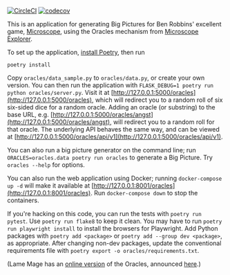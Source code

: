 [![CircleCI](https://circleci.com/gh/bensteinberg/oracles.svg?style=svg)](https://circleci.com/gh/bensteinberg/oracles) [![codecov](https://codecov.io/gh/bensteinberg/oracles/branch/master/graph/badge.svg)](https://codecov.io/gh/bensteinberg/oracles)

This is an application for generating Big Pictures for Ben Robbins'
excellent game, [Microscope](http://www.lamemage.com/microscope/),
using the Oracles mechanism from [Microscope
Explorer](http://www.lamemage.com/microscope-explorer/).

To set up the application, [install
Poetry](https://python-poetry.org/docs/#installation), then run

```
poetry install
```

Copy `oracles/data_sample.py` to `oracles/data.py`, or create your own
version. You can then run the application with `FLASK_DEBUG=1 poetry run python oracles/server.py`. Visit it at
[http://127.0.0.1:5000/oracles](http://127.0.0.1:5000/oracles), which
will redirect you to a random roll of six six-sided dice for a random
oracle. Adding an oracle (or substring) to the base URL, e.g.
[http://127.0.0.1:5000/oracles/angst](http://127.0.0.1:5000/oracles/angst),
will redirect you to a random roll for that oracle. The underlying API
behaves the same way, and can be viewed at
[http://127.0.0.1:5000/oracles/api/v1](http://127.0.0.1:5000/oracles/api/v1).

You can also run a big picture generator on the command line; run
`ORACLES=oracles.data poetry run oracles` to generate a Big
Picture. Try `oracles --help` for options.

You can also run the web application using Docker; running
`docker-compose up -d` will make it available at [http://127.0.0.1:8001/oracles](http://127.0.0.1:8001/oracles). Run
`docker-compose down` to stop the containers.

If you're hacking on this code, you can run the tests with `poetry run
pytest`. Use `poetry run flake8` to keep it clean. You may have to run `poetry run playwright install` to install the browsers for Playwright. Add Python packages with `poetry add <package>` or `poetry add --group dev <package>`, as appropriate. After changing non-dev packages, update the conventional requirements file with `poetry export -o oracles/requirements.txt`.

(Lame Mage has an [online
version](http://www.lamemage.com/oracles/) of the
Oracles, announced
[here](http://arsludi.lamemage.com/index.php/753/oracles-for-everyone/).)
